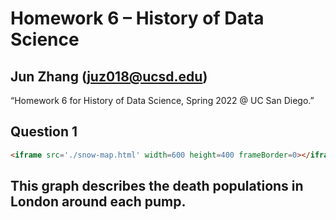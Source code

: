 # Homework 6 – History of Data Science
## Jun Zhang (juz018@ucsd.edu)
“Homework 6 for History of Data Science, Spring 2022 @ UC San Diego.”
## Question 1
```html
<iframe src='./snow-map.html' width=600 height=400 frameBorder=0></iframe>
```
## This graph describes the death populations in London around each pump.
